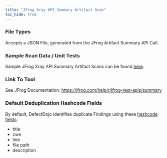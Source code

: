 ```yaml
---
title: "JFrog Xray API Summary Artifact Scan"
toc_hide: true
---
```


### File Types
Accepts a JSON File, generated from the JFrog Artifact Summary API Call.

### Sample Scan Data / Unit Tests
Sample JFrog Xray API Summary Artifact Scans can be found [here](https://github.com/DefectDojo/django-DefectDojo/tree/master/unittests/scans/jfrog_xray_api_summary_artifact).

### Link To Tool
See JFrog Documentation: https://jfrog.com/help/r/jfrog-rest-apis/summary

### Default Deduplication Hashcode Fields
By default, DefectDojo identifies duplicate Findings using these [hashcode fields](https://docs.defectdojo.com/en/working_with_findings/finding_deduplication/about_deduplication/):

- title
- cwe
- line
- file path
- description
